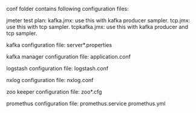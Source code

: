 conf folder contains following configuration files: 

jmeter test plan:
	kafka.jmx: use this with kafka producer sampler.
	tcp.jmx: use this with tcp sampler.
	tcpkafka.jmx: use this with kafka producer and tcp sampler.

kafka configuration file:
	server*.properties

kafka manager configuration file:
	application.conf

logstash configuration file:
	logstash.conf

nxlog configuration file:
	nxlog.conf

zoo keeper configuration file:
	zoo*.cfg

promethus configuration file:
	promethus.service
	promethus.yml
